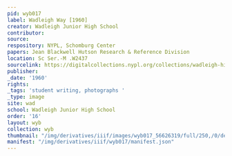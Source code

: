 ```yaml
---
pid: wyb017
label: Wadleigh Way [1960]
creator: Wadleigh Junior High School
contributor:
source:
respository: NYPL, Schomburg Center
papers: Jean Blackwell Hutson Research & Reference Division
location: Sc Ser.-M .W2437
sourcelink: https://digitalcollections.nypl.org/collections/wadleigh-high-school-yearbooks#/?tab=navigation
publisher:
_date: '1960'
rights:
_tags: 'student writing, photographs '
_type: image
site: wad
school: Wadleigh Junior High School
order: '16'
layout: wyb
collection: wyb
thumbnail: "/img/derivatives/iiif/images/wyb017_56626319/full/250,/0/default.jpg"
manifest: "/img/derivatives/iiif/wyb017/manifest.json"
---
```

